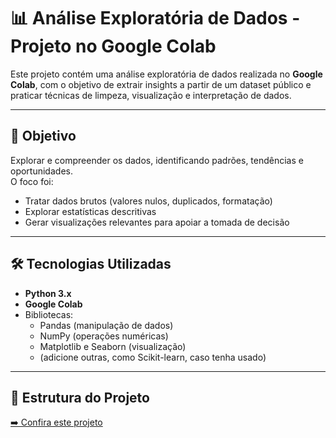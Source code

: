 # 📊 Análise Exploratória de Dados - Projeto no Google Colab

Este projeto contém uma análise exploratória de dados realizada no **Google Colab**, com o objetivo de extrair insights a partir de um dataset público e praticar técnicas de limpeza, visualização e interpretação de dados.

---

## 🎯 Objetivo
Explorar e compreender os dados, identificando padrões, tendências e oportunidades.  
O foco foi:
- Tratar dados brutos (valores nulos, duplicados, formatação)
- Explorar estatísticas descritivas
- Gerar visualizações relevantes para apoiar a tomada de decisão

---

## 🛠️ Tecnologias Utilizadas
- **Python 3.x**
- **Google Colab**
- Bibliotecas:
  - Pandas (manipulação de dados)
  - NumPy (operações numéricas)
  - Matplotlib e Seaborn (visualização)
  - (adicione outras, como Scikit-learn, caso tenha usado)

---

## 📂 Estrutura do Projeto
[➡️ Confira este projeto]([(https://github.com/sophtmotion/data-driven-insights/blob/main/data_driven_insights.ipynb))
